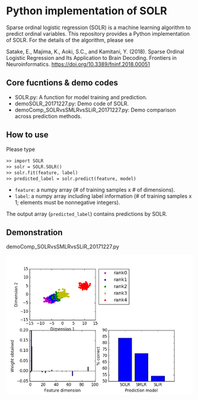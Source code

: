 # Python implementation of SOLR

Sparse ordinal logistic regression (SOLR) is a machine learning algorithm to predict ordinal variables.
This repository provides a Python implementation of SOLR.
For the details of the algorithm, please see

Satake, E., Majima, K., Aoki, S.C., and Kamitani, Y. (2018). Sparse Ordinal Logistic Regression and Its Application to Brain Decoding. Frontiers in Neuroinformatics. <https://doi.org/10.3389/fninf.2018.00051>

## Core fucntions & demo codes

- SOLR.py: A function for model training and prediction.
- demoSOLR_20171227.py: Demo code of SOLR.
- demoComp_SOLRvsSMLRvsSLiR_20171227.py: Demo comparison across prediction methods.

## How to use

Please type

```
>> import SOLR
>> solr = SOLR.SOLR()
>> solr.fit(feature, label)
>> predicted_label = solr.predict(feature, model)
```

- `feature`: a numpy array (# of training samples x # of dimensions).</li>
- `label`: a numpy array including label information (# of training samples x 1; elements must be nonnegative integers).

The output array (`predicted_label`) contains predictions by SOLR.

## Demonstration

demoComp_SOLRvsSMLRvsSLiR_20171227.py

<img src="figDemoComp_SOLRvsSMLRvsSLiR_20171227.png">

